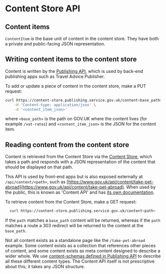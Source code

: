 # Content Store API

## Content items

`ContentItem` is the base unit of content in the content store. They have both a private and public-facing JSON representation.

## Writing content items to the content store

Content is written by the [Publishing API](https://docs.publishing.service.gov.uk/apps/publishing-api.html), which is used by back-end publishing apps such as Travel Advice Publisher.

To add or update a piece of content in the content store, make a PUT request:

``` sh
curl https://content-store.publishing.service.gov.uk/content<base_path> -X PUT \
    -H 'Content-type: application/json' \
    -d '<content_item_json>'
```

where `<base_path>` is the path on GOV.UK where the content lives (for example `/vat-rates`) and `<content_item_json>` is the JSON for the content item.

## Reading content from the content store

Content is retrieved from the Content Store via the [Content Store](https://content-store.publishing.service.gov.uk/), which takes a path and responds with a JSON representation of the content that should be displayed on that path.

This API is used by front-end apps but is also exposed externally at `/api/content/<path>`, such as [https://www.gov.uk/api/content/take-pet-abroad](https://www.gov.uk/api/content/take-pet-abroad). When used by the public, this is known as 'Content API' and has [its own documentation](https://content-api.publishing.service.gov.uk/).

To retrieve content from the Content Store, make a GET request:

``` sh
  curl https://content-store.publishing.service.gov.uk/content<path>
```

If the `path` matches a `base_path` content will be returned, whereas if the `path` matches a route a 303 redirect will be returned to the content at the `base_path`.

Not all content exists as a standalone page like the `/take-pet-abroad` example. Some content exists as a collection that references other pieces of content, and some content exists as meta content designed to describe a wider whole. We use [content-schemas defined in Publishing API](https://github.com/alphagov/publishing-api/tree/main/content_schemas) to describe all these different content types. The Content API itself is not prescriptive about this; it takes any JSON structure.
